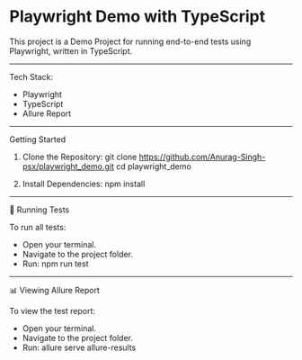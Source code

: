 # Playwright Demo with TypeScript

This project is a Demo Project for running end-to-end tests using Playwright, written in TypeScript.

---

Tech Stack:
- Playwright
- TypeScript
- Allure Report

---

Getting Started

1. Clone the Repository:
   git clone https://github.com/Anurag-Singh-psx/playwright_demo.git
   cd playwright_demo

2. Install Dependencies:
   npm install

---

🧪 Running Tests

To run all tests:

- Open your terminal.
- Navigate to the project folder.
- Run:
  npm run test

---

📊 Viewing Allure Report

To view the test report:

- Open your terminal.
- Navigate to the project folder.
- Run:
  allure serve allure-results
